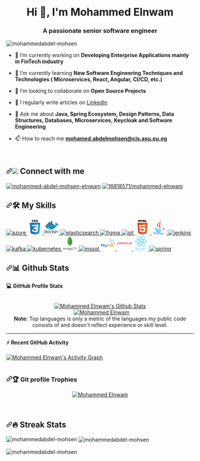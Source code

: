 <h1 align="center">Hi 👋, I'm Mohammed Elnwam</h1>
<h3 align="center">A passionate senior software engineer</h3>

<p align="left"> <img src="https://komarev.com/ghpvc/?username=mohammedabdel-mohsen&label=Profile%20views&color=0e75b6&style=flat" alt="mohammedabdel-mohsen" /> </p>

- 🔭 I’m currently working on **Developing Enterprise Applications mainly in FinTech industry**

- 🌱 I’m currently learning **New Software Engineering Techniques and Technologies ( Microservices, React, Angular, CI/CD, etc.)**

- 👯 I’m looking to collaborate on **Open Source Projects**

- 📝 I regularly write articles on [LinkedIn](LinkedIn)

- 💬 Ask me about **Java, Spring Ecosystem, Design Patterns, Data Structures, Databases, Microservices, Keycloak and Software Engineering**

- 📫 How to reach me **mohamed.abdelmohsen@cis.asu.eu.eg**
<br>
<h2 data-sourcepos="18:1-18:102" dir="auto"><a id="user-content--connect-with-me" class="anchor" aria-hidden="true" href="#-connect-with-me"><svg class="octicon octicon-link" viewBox="0 0 16 16" version="1.1" width="16" height="16" aria-hidden="true"><path fill-rule="evenodd" d="M7.775 3.275a.75.75 0 001.06 1.06l1.25-1.25a2 2 0 112.83 2.83l-2.5 2.5a2 2 0 01-2.83 0 .75.75 0 00-1.06 1.06 3.5 3.5 0 004.95 0l2.5-2.5a3.5 3.5 0 00-4.95-4.95l-1.25 1.25zm-4.69 9.64a2 2 0 010-2.83l2.5-2.5a2 2 0 012.83 0 .75.75 0 001.06-1.06 3.5 3.5 0 00-4.95 0l-2.5 2.5a3.5 3.5 0 004.95 4.95l1.25-1.25a.75.75 0 00-1.06-1.06l-1.25 1.25a2 2 0 01-2.83 0z"></path></svg></a><a target="_blank" rel="noopener noreferrer" href="https://camo.githubusercontent.com/c0a1ff533f2a741658eb8a0551bd70fb541825ef55f07e8c761aa2795d2e0dfd/68747470733a2f2f6d656469612e67697068792e636f6d2f6d656469612f6959384352426451584f444a5343455249722f67697068792e676966"><img src="https://camo.githubusercontent.com/c0a1ff533f2a741658eb8a0551bd70fb541825ef55f07e8c761aa2795d2e0dfd/68747470733a2f2f6d656469612e67697068792e636f6d2f6d656469612f6959384352426451584f444a5343455249722f67697068792e676966" width="30px" data-canonical-src="https://media.giphy.com/media/iY8CRBdQXODJSCERIr/giphy.gif" style="max-width: 100%;"></a> Connect with me</h2>
<p align="left">
<a href="https://linkedin.com/in/mohammed-abdel-mohsen-elnwam" target="blank"><img align="center" src="https://raw.githubusercontent.com/rahuldkjain/github-profile-readme-generator/master/src/images/icons/Social/linked-in-alt.svg" alt="mohammed-abdel-mohsen-elnwam" height="30" width="40" /></a>
<a href="https://stackoverflow.com/users/16818571/mohammed-elnwam" target="blank"><img align="center" src="https://raw.githubusercontent.com/rahuldkjain/github-profile-readme-generator/master/src/images/icons/Social/stack-overflow.svg" alt="16818571/mohammed-elnwam" height="30" width="40" /></a>
</p>

<h2 data-sourcepos="32:1-32:20" dir="auto"><a id="user-content-️-my-skills" class="anchor" aria-hidden="true" href="#️-my-skills"><svg class="octicon octicon-link" viewBox="0 0 16 16" version="1.1" width="16" height="16" aria-hidden="true"><path fill-rule="evenodd" d="M7.775 3.275a.75.75 0 001.06 1.06l1.25-1.25a2 2 0 112.83 2.83l-2.5 2.5a2 2 0 01-2.83 0 .75.75 0 00-1.06 1.06 3.5 3.5 0 004.95 0l2.5-2.5a3.5 3.5 0 00-4.95-4.95l-1.25 1.25zm-4.69 9.64a2 2 0 010-2.83l2.5-2.5a2 2 0 012.83 0 .75.75 0 001.06-1.06 3.5 3.5 0 00-4.95 0l-2.5 2.5a3.5 3.5 0 004.95 4.95l1.25-1.25a.75.75 0 00-1.06-1.06l-1.25 1.25a2 2 0 01-2.83 0z"></path></svg></a><g-emoji class="g-emoji" alias="hammer_and_wrench" fallback-src="https://github.githubassets.com/images/icons/emoji/unicode/1f6e0.png">🛠️</g-emoji> My Skills</h2>
<p align="left"> <a href="https://azure.microsoft.com/en-in/" target="_blank" rel="noreferrer"> <img src="https://www.vectorlogo.zone/logos/microsoft_azure/microsoft_azure-icon.svg" alt="azure" width="40" height="40"/> </a> <a href="https://www.w3schools.com/css/" target="_blank" rel="noreferrer"> <img src="https://raw.githubusercontent.com/devicons/devicon/master/icons/css3/css3-original-wordmark.svg" alt="css3" width="40" height="40"/> </a> <a href="https://www.docker.com/" target="_blank" rel="noreferrer"> <img src="https://raw.githubusercontent.com/devicons/devicon/master/icons/docker/docker-original-wordmark.svg" alt="docker" width="40" height="40"/> </a> <a href="https://www.elastic.co" target="_blank" rel="noreferrer"> <img src="https://www.vectorlogo.zone/logos/elastic/elastic-icon.svg" alt="elasticsearch" width="40" height="40"/> </a> <a href="https://www.figma.com/" target="_blank" rel="noreferrer"> <img src="https://www.vectorlogo.zone/logos/figma/figma-icon.svg" alt="figma" width="40" height="40"/> </a> <a href="https://git-scm.com/" target="_blank" rel="noreferrer"> <img src="https://www.vectorlogo.zone/logos/git-scm/git-scm-icon.svg" alt="git" width="40" height="40"/> </a> <a href="https://www.w3.org/html/" target="_blank" rel="noreferrer"> <img src="https://raw.githubusercontent.com/devicons/devicon/master/icons/html5/html5-original-wordmark.svg" alt="html5" width="40" height="40"/> </a> <a href="https://www.java.com" target="_blank" rel="noreferrer"> <img src="https://raw.githubusercontent.com/devicons/devicon/master/icons/java/java-original.svg" alt="java" width="40" height="40"/> </a> <a href="https://www.jenkins.io" target="_blank" rel="noreferrer"> <img src="https://www.vectorlogo.zone/logos/jenkins/jenkins-icon.svg" alt="jenkins" width="40" height="40"/> </a> <a href="https://kafka.apache.org/" target="_blank" rel="noreferrer"> <img src="https://www.vectorlogo.zone/logos/apache_kafka/apache_kafka-icon.svg" alt="kafka" width="40" height="40"/> </a> <a href="https://kubernetes.io" target="_blank" rel="noreferrer"> <img src="https://www.vectorlogo.zone/logos/kubernetes/kubernetes-icon.svg" alt="kubernetes" width="40" height="40"/> </a> <a href="https://www.mongodb.com/" target="_blank" rel="noreferrer"> <img src="https://raw.githubusercontent.com/devicons/devicon/master/icons/mongodb/mongodb-original-wordmark.svg" alt="mongodb" width="40" height="40"/> </a> <a href="https://www.microsoft.com/en-us/sql-server" target="_blank" rel="noreferrer"> <img src="https://www.svgrepo.com/show/303229/microsoft-sql-server-logo.svg" alt="mssql" width="40" height="40"/> </a> <a href="https://www.mysql.com/" target="_blank" rel="noreferrer"> <img src="https://raw.githubusercontent.com/devicons/devicon/master/icons/mysql/mysql-original-wordmark.svg" alt="mysql" width="40" height="40"/> </a> <a href="https://www.oracle.com/" target="_blank" rel="noreferrer"> <img src="https://raw.githubusercontent.com/devicons/devicon/master/icons/oracle/oracle-original.svg" alt="oracle" width="40" height="40"/> </a> <a href="https://reactjs.org/" target="_blank" rel="noreferrer"> <img src="https://raw.githubusercontent.com/devicons/devicon/master/icons/react/react-original-wordmark.svg" alt="react" width="40" height="40"/> </a> <a href="https://spring.io/" target="_blank" rel="noreferrer"> <img src="https://www.vectorlogo.zone/logos/springio/springio-icon.svg" alt="spring" width="40" height="40"/> </a> </p>

<h2 data-sourcepos="107:2-107:21" dir="auto"><a id="user-content--github-stats" class="anchor" aria-hidden="true" href="#-github-stats"><svg class="octicon octicon-link" viewBox="0 0 16 16" version="1.1" width="16" height="16" aria-hidden="true"><path fill-rule="evenodd" d="M7.775 3.275a.75.75 0 001.06 1.06l1.25-1.25a2 2 0 112.83 2.83l-2.5 2.5a2 2 0 01-2.83 0 .75.75 0 00-1.06 1.06 3.5 3.5 0 004.95 0l2.5-2.5a3.5 3.5 0 00-4.95-4.95l-1.25 1.25zm-4.69 9.64a2 2 0 010-2.83l2.5-2.5a2 2 0 012.83 0 .75.75 0 001.06-1.06 3.5 3.5 0 00-4.95 0l-2.5 2.5a3.5 3.5 0 004.95 4.95l1.25-1.25a.75.75 0 00-1.06-1.06l-1.25 1.25a2 2 0 01-2.83 0z"></path></svg></a><g-emoji class="g-emoji" alias="bar_chart" fallback-src="https://github.githubassets.com/images/icons/emoji/unicode/1f4ca.png">📊</g-emoji> Github Stats</h2>

<summary><b><g-emoji class="g-emoji" alias="computer" fallback-src="https://github.githubassets.com/images/icons/emoji/unicode/1f4bb.png">💻</g-emoji> GitHub Profile Stats</b></summary>
<br>
<p align="center" dir="auto">
    <a href="https://github.com/anuraghazra/github-readme-stats"><img alt="Mohammed Elnwam's Github Stats" src="https://camo.githubusercontent.com/ef05236aec2bab7294d89dbab753b45178feffab2d265f0ea3cc0f8fd78f655d/68747470733a2f2f6769746875622d726561646d652d73746174732e76657263656c2e6170702f6170693f757365726e616d653d6d616e617273686168696e34382673686f775f69636f6e733d7472756526636f756e745f707269766174653d74727565267468656d653d616c676f6c6961" height="192px" data-canonical-src="https://github-readme-stats.vercel.app/api?username=mohammedabdel-mohsen&amp;show_icons=true&amp;count_private=true&amp;theme=algolia" style="max-width: 100%;"></a>
<br>
  &nbsp;
	  <a target="_blank" rel="noopener noreferrer" href="https://camo.githubusercontent.com/696ec0cd12ccb407b8a62c9515eb207435a47dd7c5ac8d7b051ad9f1aee138a2/68747470733a2f2f6769746875622d726561646d652d73746174732e76657263656c2e6170702f6170692f746f702d6c616e67733f757365726e616d653d6d616e617273686168696e3438266c616e67735f636f756e743d31302673686f775f69636f6e733d74727565266c6f63616c653d656e266c61796f75743d636f6d70616374267468656d653d616c676f6c6961"><img src="https://camo.githubusercontent.com/696ec0cd12ccb407b8a62c9515eb207435a47dd7c5ac8d7b051ad9f1aee138a2/68747470733a2f2f6769746875622d726561646d652d73746174732e76657263656c2e6170702f6170692f746f702d6c616e67733f757365726e616d653d6d616e617273686168696e3438266c616e67735f636f756e743d31302673686f775f69636f6e733d74727565266c6f63616c653d656e266c61796f75743d636f6d70616374267468656d653d616c676f6c6961" alt="Mohammed Elnwam" height="192px" data-canonical-src="https://github-readme-stats.vercel.app/api/top-langs?username=mohammedabdel-mohsen&amp;langs_count=10&amp;show_icons=true&amp;locale=en&amp;layout=compact&amp;theme=algolia" style="max-width: 100%;"></a>
  <br>
  <b>Note:</b> Top languages is only a metric of the languages my public code consists of and doesn't reflect experience or skill level.
  </p>
<hr data-sourcepos="122:1-123:0">
<summary><b><g-emoji class="g-emoji" alias="zap" fallback-src="https://github.githubassets.com/images/icons/emoji/unicode/26a1.png">⚡</g-emoji> Recent GitHub Activity</b></summary>
<br>
<a href="https://github.com/mohammedabdel-mohsen"><img alt="Mohammed Elnwam's Activity Graph" src="https://camo.githubusercontent.com/3c4cc199febc4708f46a881b687b3a713d27c75bb2e2532856c5cbf63dea53ce/68747470733a2f2f61637469766974792d67726170682e6865726f6b756170702e636f6d2f67726170683f757365726e616d653d6d616e617273686168696e343826637573746f6d5f7469746c653d4d616e617225323053686168696e25323773253230436f6e747269627574696f6e2532304772617068267468656d653d72656163742d6461726b" data-canonical-src="https://activity-graph.herokuapp.com/graph?username=mohammedabdel-mohsen&amp;custom_title=Mohammed%20Elnwam%27s%20Contribution%20Graph&amp;theme=react-dark" style="max-width: 100%;"></a>
<br>
<br>
<h3 data-sourcepos="132:1-132:33" dir="auto"><a id="user-content-trophy-git-profile-trophies" class="anchor" aria-hidden="true" href="#trophy-git-profile-trophies"><svg class="octicon octicon-link" viewBox="0 0 16 16" version="1.1" width="16" height="16" aria-hidden="true"><path fill-rule="evenodd" d="M7.775 3.275a.75.75 0 001.06 1.06l1.25-1.25a2 2 0 112.83 2.83l-2.5 2.5a2 2 0 01-2.83 0 .75.75 0 00-1.06 1.06 3.5 3.5 0 004.95 0l2.5-2.5a3.5 3.5 0 00-4.95-4.95l-1.25 1.25zm-4.69 9.64a2 2 0 010-2.83l2.5-2.5a2 2 0 012.83 0 .75.75 0 001.06-1.06 3.5 3.5 0 00-4.95 0l-2.5 2.5a3.5 3.5 0 004.95 4.95l1.25-1.25a.75.75 0 00-1.06-1.06l-1.25 1.25a2 2 0 01-2.83 0z"></path></svg></a><g-emoji class="g-emoji" alias="trophy" fallback-src="https://github.githubassets.com/images/icons/emoji/unicode/1f3c6.png">🏆</g-emoji> Git profile Trophies</h3>
<p align="center" dir="auto"> <a href="https://github.com/ryo-ma/github-profile-trophy"><img src="https://github-profile-trophy.vercel.app/?username=mohammedabdel-mohsen" alt="Mohammed Elnwam" data-canonical-src="https://github-profile-trophy.vercel.app/?username=mohammedabdel-mohsen&amp;layout=compact&amp;theme=algolia" style="max-width: 100%;"></a> </p>

<br>
<h2 data-sourcepos="26:1-26:20" dir="auto"><a id="user-content--streak-stats" class="anchor" aria-hidden="true" href="#-streak-stats"><svg class="octicon octicon-link" viewBox="0 0 16 16" version="1.1" width="16" height="16" aria-hidden="true"><path fill-rule="evenodd" d="M7.775 3.275a.75.75 0 001.06 1.06l1.25-1.25a2 2 0 112.83 2.83l-2.5 2.5a2 2 0 01-2.83 0 .75.75 0 00-1.06 1.06 3.5 3.5 0 004.95 0l2.5-2.5a3.5 3.5 0 00-4.95-4.95l-1.25 1.25zm-4.69 9.64a2 2 0 010-2.83l2.5-2.5a2 2 0 012.83 0 .75.75 0 001.06-1.06 3.5 3.5 0 00-4.95 0l-2.5 2.5a3.5 3.5 0 004.95 4.95l1.25-1.25a.75.75 0 00-1.06-1.06l-1.25 1.25a2 2 0 01-2.83 0z"></path></svg></a><g-emoji class="g-emoji" alias="fire" fallback-src="https://github.githubassets.com/images/icons/emoji/unicode/1f525.png">🔥</g-emoji> Streak Stats</h2>
<p><img align="left" src="https://github-readme-stats.vercel.app/api/top-langs?username=mohammedabdel-mohsen&show_icons=true&locale=en&layout=compact" alt="mohammedabdel-mohsen" /></p>

<p>&nbsp;<img align="center" src="https://github-readme-stats.vercel.app/api?username=mohammedabdel-mohsen&show_icons=true&locale=en" alt="mohammedabdel-mohsen" /></p>

<p><img align="center" src="https://github-readme-streak-stats.herokuapp.com/?user=mohammedabdel-mohsen&" alt="mohammedabdel-mohsen" /></p>

